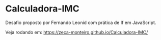 # Calculadora-IMC
Desafio proposto por Fernando Leonid com prática de If em JavaScript.

Veja rodando em: https://zeca-monteiro.github.io/Calculadora-IMC/
